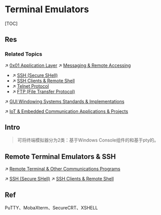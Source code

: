 # Terminal Emulators

[TOC]



## Res
### Related Topics
↗ [0x01 Application Layer](../../../../../🏎️%20Computer%20Networking%20and%20Communication/📌%20Computer%20Networking%20Basics/0x01%20Application%20Layer/0x01%20Application%20Layer.md)
↗ [Messaging & Remote Accessing](../../../../../🏎️%20Computer%20Networking%20and%20Communication/📌%20Computer%20Networking%20Basics/0x01%20Application%20Layer/Messaging%20&%20Remote%20Accessing/Messaging%20&%20Remote%20Accessing.md)
- ↗ [SSH (Secure SHell)](../../../../../../CyberSecurity/Network%20Security/🏇%20Network%20Security%20Basics%20&%20Protocols/📱%20Application%20Layer%20Security%20Protocols/SSH%20(Secure%20SHell)/SSH%20(Secure%20SHell).md)
- ↗ [SSH Clients & Remote Shell](../../../../../../CyberSecurity/Network%20Security/🏇%20Network%20Security%20Basics%20&%20Protocols/📱%20Application%20Layer%20Security%20Protocols/SSH%20(Secure%20SHell)/SSH%20Clients%20&%20Remote%20Shell/SSH%20Clients%20&%20Remote%20Shell.md)
- ↗ [Telnet Protocol](../../../../../🏎️%20Computer%20Networking%20and%20Communication/📌%20Computer%20Networking%20Basics/0x01%20Application%20Layer/Messaging%20&%20Remote%20Accessing/Telnet%20Protocol.md)
- ↗ [FTP (File Transfer Protocol)](../../../../../🏎️%20Computer%20Networking%20and%20Communication/📌%20Computer%20Networking%20Basics/0x01%20Application%20Layer/File%20Transferring/FTP%20(File%20Transfer%20Protocol)/FTP%20(File%20Transfer%20Protocol).md)

↗ [GUI Windowing Systems Standards & Implementations](../../Linux%20(Derived%20From%20UNIX%20Family)/Linux%20Free%20Software%20&%20OSS%20(Open%20Source%20Software)/GUI%20Desktop%20Environments%20&%20Windowing%20Systems/📌%20GUI%20Windowing%20Systems%20Standards%20&%20Implementations/GUI%20Windowing%20Systems%20Standards%20&%20Implementations.md)

↗ [IoT & Embedded Communication Applications & Projects](../../../../../../Embedded%20&%20Internet%20of%20Things/IoT%20Networkings%20&%20Communications/IoT%20&%20Embedded%20Communication%20Applications%20&%20Projects/IoT%20&%20Embedded%20Communication%20Applications%20&%20Projects.md)



## Intro
>可将终端模拟器分为2类：基于Windows Console组件的和基于pty的。



## Remote Terminal Emulators & SSH
↗ [Remote Terminal & Other Communications Programs](Remote%20Terminal%20&%20Other%20Communications%20Programs/Remote%20Terminal%20&%20Other%20Communications%20Programs.md)

↗ [SSH (Secure SHell)](../../../../../../CyberSecurity/Network%20Security/🏇%20Network%20Security%20Basics%20&%20Protocols/📱%20Application%20Layer%20Security%20Protocols/SSH%20(Secure%20SHell)/SSH%20(Secure%20SHell).md)
↗ [SSH Clients & Remote Shell](../../../../../../CyberSecurity/Network%20Security/🏇%20Network%20Security%20Basics%20&%20Protocols/📱%20Application%20Layer%20Security%20Protocols/SSH%20(Secure%20SHell)/SSH%20Clients%20&%20Remote%20Shell/SSH%20Clients%20&%20Remote%20Shell.md)



## Ref
[推荐7款超级好用的终端工具 —— SSH+FTP - 码农阿雨的文章 - 知乎]: https://zhuanlan.zhihu.com/p/301653835

[网工、运维最常用的四款远程工具：PuTTY、MobaXterm、SecureCRT、XSHELL]: https://cloud.tencent.com/developer/article/2233389
PuTTY、MobaXterm、SecureCRT、XSHELL

[2023 推荐：10 款最佳 Linux 终端模拟器，让你的终端便捷有趣 - demo007x的文章 - 知乎]: https://zhuanlan.zhihu.com/p/657724339
